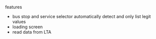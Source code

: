features

-   bus stop and service selector automatically detect and only list legit values
-   loading screen
-   read data from LTA

